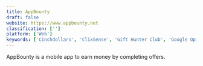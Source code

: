 ```yaml
---
title: AppBounty
draft: false 
website: https://www.appbounty.net
classification: ['']
platform: ['Web']
keywords: ['Cinchdollars', 'ClixSense', 'Gift Hunter Club', 'Google Opinion Rewards', 'MyPanelLab', 'Points2Shop', 'PointsPrizes', 'PrizeRebel', 'Receipt Hog', 'Slidejoy', 'Smart Panel', 'Starbucks Card', 'Swagbucks', 'Typeform', 'appgreedy', 'iWadi']
---
```

AppBounty is a mobile app to earn money by completing offers.